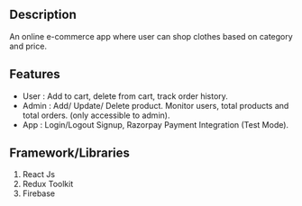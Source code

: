<h2>Description</h2>
<p>An online e-commerce app where user can shop clothes based on category and price.</p>

<h2>Features</h2>
<ul>
  <li> User : Add to cart, delete from cart, track order history.</li>
  <li> Admin : Add/ Update/ Delete product. Monitor users, total products and total orders. (only accessible to admin).</li>
  <li> App : Login/Logout Signup, Razorpay Payment Integration (Test Mode).</li>
</ul>
</ul>

<h2>Framework/Libraries</h2>
<ol>
  <li>React Js</li>
  <li>Redux Toolkit</li>
  <li>Firebase</li>
</ol>

